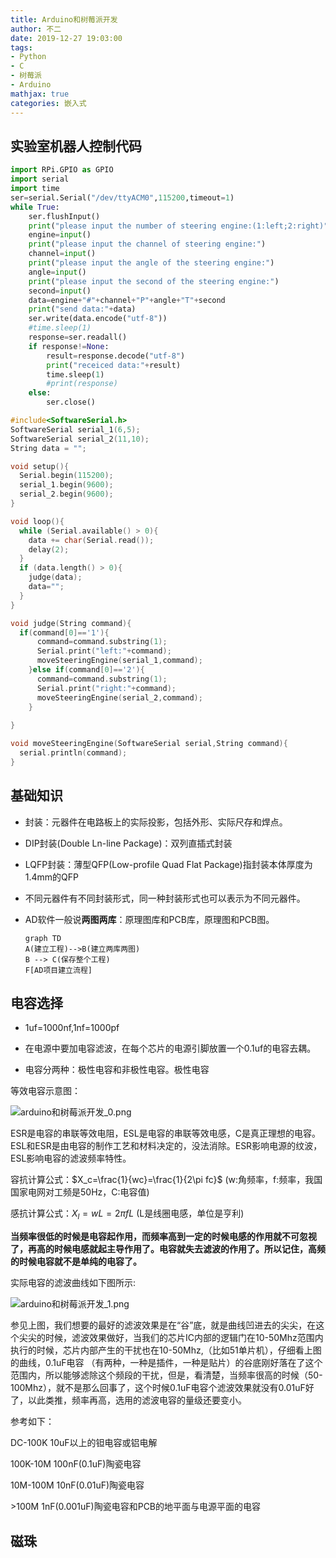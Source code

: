 ```yaml
---
title: Arduino和树莓派开发
author: 不二
date: 2019-12-27 19:03:00
tags: 
- Python
- C
- 树莓派
- Arduino
mathjax: true
categories: 嵌入式
---
```


## 实验室机器人控制代码

```python
import RPi.GPIO as GPIO
import serial
import time
ser=serial.Serial("/dev/ttyACM0",115200,timeout=1)
while True:
    ser.flushInput()
    print("please input the number of steering engine:(1:left;2:right)")
    engine=input()
    print("please input the channel of steering engine:")
    channel=input()
    print("please input the angle of the steering engine:")
    angle=input()
    print("please input the second of the steering engine:")
    second=input()
    data=engine+"#"+channel+"P"+angle+"T"+second
    print("send data:"+data)
    ser.write(data.encode("utf-8"))
    #time.sleep(1)
    response=ser.readall()
    if response!=None:
        result=response.decode("utf-8")
        print("receiced data:"+result)
        time.sleep(1)
        #print(response)
    else:
        ser.close()

```

```c
#include<SoftwareSerial.h>
SoftwareSerial serial_1(6,5);
SoftwareSerial serial_2(11,10);
String data = "";

void setup(){
  Serial.begin(115200);
  serial_1.begin(9600);
  serial_2.begin(9600);
}

void loop(){
  while (Serial.available() > 0){
    data += char(Serial.read());
    delay(2);
  }
  if (data.length() > 0){
    judge(data);
    data="";
  }
}

void judge(String command){
  if(command[0]=='1'){
      command=command.substring(1);
      Serial.print("left:"+command);
      moveSteeringEngine(serial_1,command);
    }else if(command[0]=='2'){
      command=command.substring(1);
      Serial.print("right:"+command);
      moveSteeringEngine(serial_2,command);
    }
    
}

void moveSteeringEngine(SoftwareSerial serial,String command){
  serial.println(command);
}

```

## 基础知识

- 封装：元器件在电路板上的实际投影，包括外形、实际尺存和焊点。

- DIP封装(Double Ln-line Package)：双列直插式封装

- LQFP封装：薄型QFP(Low-profile Quad Flat Package)指封装本体厚度为1.4mm的QFP

- 不同元器件有不同封装形式，同一种封装形式也可以表示为不同元器件。

- AD软件一般说**两图两库**：原理图库和PCB库，原理图和PCB图。

    ```mermaid
    graph TD
    A(建立工程)-->B(建立两库两图)
    B --> C(保存整个工程)
    F[AD项目建立流程]
    ```

## 电容选择

- 1uf=1000nf,1nf=1000pf

- 在电源中要加电容滤波，在每个芯片的电源引脚放置一个0.1uf的电容去耦。

- 电容分两种：极性电容和非极性电容。极性电容

等效电容示意图：

![arduino和树莓派开发_0.png](https://cdn.jsdelivr.net/gh/weiyouwozuiku/weiyouwozuiku.github.io@src/source/_posts/arduino%E5%92%8C%E6%A0%91%E8%8E%93%E6%B4%BE%E5%BC%80%E5%8F%91/arduino%E5%92%8C%E6%A0%91%E8%8E%93%E6%B4%BE%E5%BC%80%E5%8F%91_0.png)

ESR是电容的串联等效电阻，ESL是电容的串联等效电感，C是真正理想的电容。ESL和ESR是由电容的制作工艺和材料决定的，没法消除。ESR影响电源的纹波，ESL影响电容的滤波频率特性。

容抗计算公式：$X_c=\frac{1}{wc}=\frac{1}{2\pi fc}$  (w:角频率，f:频率，我国国家电网对工频是50Hz，C:电容值)

感抗计算公式：$X_l=wL=2\pi fL$  (L是线圈电感，单位是亨利)

**当频率很低的时候是电容起作用，而频率高到一定的时候电感的作用就不可忽视了，再高的时候电感就起主导作用了。电容就失去滤波的作用了。所以记住，高频的时候电容就不是单纯的电容了。**

实际电容的滤波曲线如下图所示:

![arduino和树莓派开发_1.png](https://cdn.jsdelivr.net/gh/weiyouwozuiku/weiyouwozuiku.github.io@src/source/_posts/arduino%E5%92%8C%E6%A0%91%E8%8E%93%E6%B4%BE%E5%BC%80%E5%8F%91/arduino%E5%92%8C%E6%A0%91%E8%8E%93%E6%B4%BE%E5%BC%80%E5%8F%91_1.png)

参见上图，我们想要的最好的滤波效果是在“谷”底，就是曲线凹进去的尖尖，在这个尖尖的时候，滤波效果做好，当我们的芯片IC内部的逻辑门在10-50Mhz范围内执行的时候，芯片内部产生的干扰也在10-50Mhz,（比如51单片机），仔细看上图的曲线，0.1uF电容 （有两种，一种是插件，一种是贴片）的谷底刚好落在了这个范围内，所以能够滤除这个频段的干扰，但是，看清楚，当频率很高的时候（50-100Mhz），就不是那么回事了，这个时候0.1uF电容个滤波效果就没有0.01uF好了，以此类推，频率再高，选用的滤波电容的量级还要变小。

参考如下：

DC-100K 10uF以上的钽电容或铝电解

100K-10M 100nF(0.1uF)陶瓷电容

10M-100M 10nF(0.01uF)陶瓷电容

\>100M 1nF(0.001uF)陶瓷电容和PCB的地平面与电源平面的电容

## 磁珠

